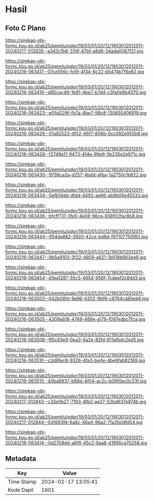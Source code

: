 # Hasil

## Foto C Plano

https://sirekap-obj-formc.kpu.go.id/ab25/pemilu/pdpr/19/03/01/20/12/1903012012011-20240217-012835--a343c1b8-37df-47bf-a8d6-34ada0087f21.jpg

https://sirekap-obj-formc.kpu.go.id/ab25/pemilu/pdpr/19/03/01/20/12/1903012012011-20240216-063417--07ce556c-fc6f-4f34-8c22-b5474b7f6e82.jpg

https://sirekap-obj-formc.kpu.go.id/ab25/pemilu/pdpr/19/03/01/20/12/1903012012011-20240216-063419--d85cac49-1b91-4be7-b7d4-c3fa0e9b4070.jpg

https://sirekap-obj-formc.kpu.go.id/ab25/pemilu/pdpr/19/03/01/20/12/1903012012011-20240216-063423--e05d228f-fb7a-4be7-98c8-130655406919.jpg

https://sirekap-obj-formc.kpu.go.id/ab25/pemilu/pdpr/19/03/01/20/12/1903012012011-20240216-063426--01a92523-df52-46f7-806b-0cc092e955b8.jpg

https://sirekap-obj-formc.kpu.go.id/ab25/pemilu/pdpr/19/03/01/20/12/1903012012011-20240216-063428--f2749e11-9473-414e-99e9-5b235e2e971c.jpg

https://sirekap-obj-formc.kpu.go.id/ab25/pemilu/pdpr/19/03/01/20/12/1903012012011-20240216-063430--9738ca2a-d257-4bdd-afba-1a2750c1b822.jpg

https://sirekap-obj-formc.kpu.go.id/ab25/pemilu/pdpr/19/03/01/20/12/1903012012011-20240216-063434--5efb14dd-dfdd-4492-ae66-ab9b06e45533.jpg

https://sirekap-obj-formc.kpu.go.id/ab25/pemilu/pdpr/19/03/01/20/12/1903012012011-20240216-063436--bfcff731-3fe5-4e08-96ce-938f02fac8b8.jpg

https://sirekap-obj-formc.kpu.go.id/ab25/pemilu/pdpr/19/03/01/20/12/1903012012011-20240216-063444--954da882-3920-42ce-bd8d-f97107750f83.jpg

https://sirekap-obj-formc.kpu.go.id/ab25/pemilu/pdpr/19/03/01/20/12/1903012012011-20240216-063447--9b5a9103-3f22-4859-a621-1b018b663ee9.jpg

https://sirekap-obj-formc.kpu.go.id/ab25/pemilu/pdpr/19/03/01/20/12/1903012012011-20240216-063454--d1ea1287-55c5-4654-956f-7cdeef2c8dd3.jpg

https://sirekap-obj-formc.kpu.go.id/ab25/pemilu/pdpr/19/03/01/20/12/1903012012011-20240216-063503--642b06fd-9a96-4202-9bf6-c8764ca60eb6.jpg

https://sirekap-obj-formc.kpu.go.id/ab25/pemilu/pdpr/19/03/01/20/12/1903012012011-20240216-063505--4309a618-4749-489e-a179-f097edbc7fca.jpg

https://sirekap-obj-formc.kpu.go.id/ab25/pemilu/pdpr/19/03/01/20/12/1903012012011-20240216-063508--ff0c63e9-0ea3-4a2e-82fd-911afbdc2ed5.jpg

https://sirekap-obj-formc.kpu.go.id/ab25/pemilu/pdpr/19/03/01/20/12/1903012012011-20240216-063510--c2d9fec8-9326-4fa3-be4e-dbe9fab82169.jpg

https://sirekap-obj-formc.kpu.go.id/ab25/pemilu/pdpr/19/03/01/20/12/1903012012011-20240216-063513--40ba9937-b68d-4f04-ac2c-b09f0ec0c23f.jpg

https://sirekap-obj-formc.kpu.go.id/ab25/pemilu/pdpr/19/03/01/20/12/1903012012011-20240217-012843--c33e0b27-7193-4fb2-ae27-52bd637e974b.jpg

https://sirekap-obj-formc.kpu.go.id/ab25/pemilu/pdpr/19/03/01/20/12/1903012012011-20240217-012844--0d1663f4-6a8c-46a4-86a2-7fa3fa1dfd54.jpg

https://sirekap-obj-formc.kpu.go.id/ab25/pemilu/pdpr/19/03/01/20/12/1903012012011-20240216-063414--0d2708dd-a6f6-45c2-9aa8-41956ca70258.jpg


## Metadata

| Key        | Value               |
| ---------- | ------------------- |
| Time Stamp | 2024-02-17 13:05:41 |
| Kode Dapil | 1901                |



